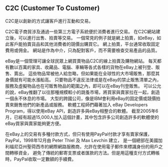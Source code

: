 C2C (Customer To Customer)
--------------------------

C2C是以創新的方式讓客戶進行互動和交易。

C2C電子商貿涉及通過一些第三方電子系統便於消費者進行交易。
在C2C網站建立後，可以進行出售、拍賣等交易。
一個常見的例子就是網上拍賣，如eBay，如此客戶能拍賣貨品和其他消費者的競價出購買它。
網上拍賣，平台通常收取固定費用或佣金。
網站是作為中介，只為配對客戶，而不需要檢查交易產品的品質。

eBay是一個管理可讓全球民眾上網買賣物品C2C的線上拍賣及購物網站。
每天都有數以百萬的家具、收藏品、電腦、車輛等各式各樣的貨物在eBay上被刊登、販售、賣出。
這些物品常被他人給忽略，但如果能在全球性的大市場販售，那麼其身價就有可能水漲船高。
只要物品不違反法律或是在eBay的禁止販售清單之內，服務及虛擬物品也在可販售物品的範圍之內，即可以在eBay刊登販售。
可以公允的說，eBay推翻了以往那種規模較小的跳蚤市場，將買家與賣家拉在一起，創造一個永不休息的市場。
大型的跨國公司，像是IBM會利用eBay的固定價或競價拍賣來銷售他們的新產品或服務。
軟體工程師們藉著加入 eBay Developers Program，得以使用eBay API，創造許多與eBay相整合的軟體。
截至2005年6月，已經有超過15,000人加入這個計畫，其中包含許多公司創造許多的軟體使的eBay買家與賣家能夠更方便。

在eBay上的交易有多種付款方式，但只有使用PayPal付款才享有賣家保護，PayPal，1998年12月由 Peter Thiel 及 Max Levchin 建立，
是一個總部在美國加利福尼亞州聖荷西市的網際網路服務商，允許在使用電子郵件來標識身份的用戶之間轉移資金，
避免了傳統的郵寄支票或者匯款的方法。但是用這種支付方式轉帳時，PayPal收取一定數額的手續費。
